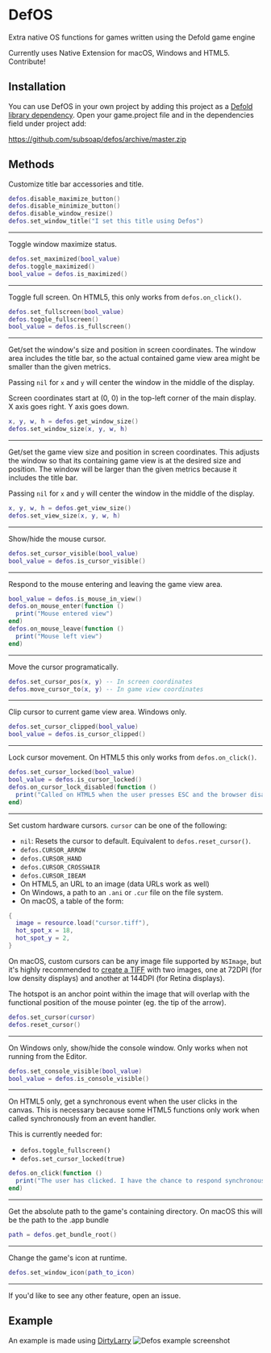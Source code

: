 # DefOS
Extra native OS functions for games written using the Defold game engine

Currently uses Native Extension for macOS, Windows and HTML5. Contribute!

## Installation
You can use DefOS in your own project by adding this project as a [Defold library dependency](http://www.defold.com/manuals/libraries/). Open your game.project file and in the dependencies field under project add:

https://github.com/subsoap/defos/archive/master.zip

## Methods

Customize title bar accessories and title.

```lua
defos.disable_maximize_button()
defos.disable_minimize_button()
defos.disable_window_resize()
defos.set_window_title("I set this title using Defos")
```

---

Toggle window maximize status.

```lua
defos.set_maximized(bool_value)
defos.toggle_maximized()
bool_value = defos.is_maximized()
```

---

Toggle full screen. On HTML5, this only works from `defos.on_click()`.

```lua
defos.set_fullscreen(bool_value)
defos.toggle_fullscreen()
bool_value = defos.is_fullscreen()
```

---

Get/set the window's size and position in screen coordinates. The window area
includes the title bar, so the actual contained game view area might be smaller
than the given metrics.

Passing `nil` for `x` and `y` will center the window in the middle of the display.

Screen coordinates start at (0, 0) in the top-left corner of the main display.
X axis goes right. Y axis goes down.

```lua
x, y, w, h = defos.get_window_size()
defos.set_window_size(x, y, w, h)
```

---

Get/set the game view size and position in screen coordinates. This adjusts
the window so that its containing game view is at the desired size and position.
The window will be larger than the given metrics because it includes the title
bar.

Passing `nil` for `x` and `y` will center the window in the middle of the display.

```lua
x, y, w, h = defos.get_view_size()
defos.set_view_size(x, y, w, h)
```

---

Show/hide the mouse cursor.

```lua
defos.set_cursor_visible(bool_value)
bool_value = defos.is_cursor_visible()
```

---

Respond to the mouse entering and leaving the game view area.

```lua
bool_value = defos.is_mouse_in_view()
defos.on_mouse_enter(function ()
  print("Mouse entered view")
end)
defos.on_mouse_leave(function ()
  print("Mouse left view")
end)
```

---

Move the cursor programatically.

```lua
defos.set_cursor_pos(x, y) -- In screen coordinates
defos.move_cursor_to(x, y) -- In game view coordinates
```

---

Clip cursor to current game view area. Windows only.

```lua
defos.set_cursor_clipped(bool_value)
bool_value = defos.is_cursor_clipped()
```

---

Lock cursor movement. On HTML5 this only works from `defos.on_click()`.

```lua
defos.set_cursor_locked(bool_value)
bool_value = defos.is_cursor_locked()
defos.on_cursor_lock_disabled(function ()
  print("Called on HTML5 when the user presses ESC and the browser disables locking");
end)
```

---

Set custom hardware cursors. `cursor` can be one of the following:
  * `nil`: Resets the cursor to default. Equivalent to `defos.reset_cursor()`.
  * `defos.CURSOR_ARROW`
  * `defos.CURSOR_HAND`
  * `defos.CURSOR_CROSSHAIR`
  * `defos.CURSOR_IBEAM`
  * On HTML5, an URL to an image (data URLs work as well)
  * On Windows, a path to an `.ani` or `.cur` file on the file system.
  * On macOS, a table of the form:  
  ```lua
  {
    image = resource.load("cursor.tiff"),
    hot_spot_x = 18,
    hot_spot_y = 2,
  }
  ```

On macOS, custom cursors can be any image file supported by `NSImage`, but it's highly recommended to
[create a TIFF](https://developer.apple.com/library/content/documentation/GraphicsAnimation/Conceptual/HighResolutionOSX/Optimizing/Optimizing.html#//apple_ref/doc/uid/TP40012302-CH7-SW27)
with two images, one at 72DPI (for low density displays) and another at 144DPI (for Retina displays).

The hotspot is an anchor point within the image that will overlap with the functional position of the mouse pointer (eg. the tip of the arrow).

```lua
defos.set_cursor(cursor)
defos.reset_cursor()
```

---

On Windows only, show/hide the console window. Only works when not running
from the Editor.

```lua
defos.set_console_visible(bool_value)
bool_value = defos.is_console_visible()
```

---

On HTML5 only, get a synchronous event when the user clicks in the canvas.
This is necessary because some HTML5 functions only work when called
synchronously from an event handler.

This is currently needed for:
* `defos.toggle_fullscreen()`
* `defos.set_cursor_locked(true)`

```lua
defos.on_click(function ()
  print("The user has clicked. I have the chance to respond synchronously")
end)
```

---

Get the absolute path to the game's containing directory. On macOS this will be the path to the .app bundle

```lua
path = defos.get_bundle_root()
```

---

Change the game's icon at runtime.

```lua
defos.set_window_icon(path_to_icon)
```

---

If you'd like to see any other feature, open an issue.

## Example
An example is made using [DirtyLarry](https://github.com/andsve/dirtylarry)
![Defos example screenshot](https://user-images.githubusercontent.com/2209596/37050119-158e6b34-2184-11e8-95fd-b2e293fba456.jpg)
